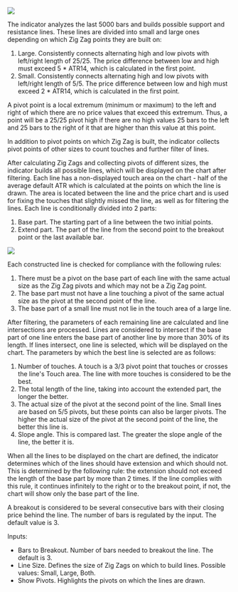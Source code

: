 ![](https://s3.amazonaws.com/cdn.freshdesk.com/data/helpdesk/attachments/production/43525428026/original/qbU64TeTpt_gJJ4zHgS0MXJvYfi4Dj5bWg.png?1732533453)

The indicator analyzes the last 5000 bars and builds possible support and resistance lines. These lines are divided into small and large ones depending on which Zig Zag points they are built on:

1.  Large. Consistently connects alternating high and low pivots with left/right length of 25/25. The price difference between low and high must exceed 5 \* ATR14, which is calculated in the first point.
2.  Small. Consistently connects alternating high and low pivots with left/right length of 5/5. The price difference between low and high must exceed 2 \* ATR14, which is calculated in the first point.

A pivot point is a local extremum (minimum or maximum) to the left and right of which there are no price values that exceed this extremum. Thus, a point will be a 25/25 pivot high if there are no high values 25 bars to the left and 25 bars to the right of it that are higher than this value at this point.

In addition to pivot points on which Zig Zag is built, the indicator collects pivot points of other sizes to count touches and further filter of lines.

After calculating Zig Zags and collecting pivots of different sizes, the indicator builds all possible lines, which will be displayed on the chart after filtering. Each line has a non-displayed touch area on the chart - half of the average default ATR which is calculated at the points on which the line is drawn. The area is located between the line and the price chart and is used for fixing the touches that slightly missed the line, as well as for filtering the lines. Each line is conditionally divided into 2 parts:

1.  Base part. The starting part of a line between the two initial points.
2.  Extend part. The part of the line from the second point to the breakout point or the last available bar.

![](https://s3.amazonaws.com/cdn.freshdesk.com/data/helpdesk/attachments/production/43525428129/original/2JjHhWabiwv05k4rHRqjn9kh2VhxHGzG1g.png?1732533488)

Each constructed line is checked for compliance with the following rules:

1.  There must be a pivot on the base part of each line with the same actual size as the Zig Zag pivots and which may not be a Zig Zag point.
2.  The base part must not have a line touching a pivot of the same actual size as the pivot at the second point of the line.
3.  The base part of a small line must not lie in the touch area of a large line.

After filtering, the parameters of each remaining line are calculated and line intersections are processed. Lines are considered to intersect if the base part of one line enters the base part of another line by more than 30% of its length. If lines intersect, one line is selected, which will be displayed on the chart. The parameters by which the best line is selected are as follows:

1.  Number of touches. A touch is a 3/3 pivot point that touches or crosses the line's Touch area. The line with more touches is considered to be the best.
2.  The total length of the line, taking into account the extended part, the longer the better.
3.  The actual size of the pivot at the second point of the line. Small lines are based on 5/5 pivots, but these points can also be larger pivots. The higher the actual size of the pivot at the second point of the line, the better this line is.
4.  Slope angle. This is compared last. The greater the slope angle of the line, the better it is.

When all the lines to be displayed on the chart are defined, the indicator determines which of the lines should have extension and which should not. This is determined by the following rule: the extension should not exceed the length of the base part by more than 2 times. If the line complies with this rule, it continues infinitely to the right or to the breakout point, if not, the chart will show only the base part of the line. 

A breakout is considered to be several consecutive bars with their closing price behind the line. The number of bars is regulated by the input. The default value is 3.

Inputs:

-   Bars to Breakout. Number of bars needed to breakout the line. The default is 3.
-   Line Size. Defines the size of Zig Zags on which to build lines. Possible values: Small, Large, Both.
-   Show Pivots. Highlights the pivots on which the lines are drawn.